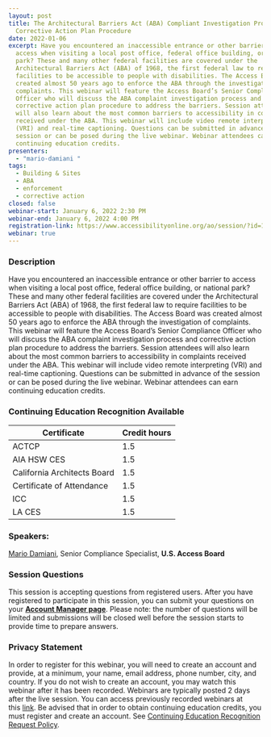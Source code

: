 ```yaml
---
layout: post
title: The Architectural Barriers Act (ABA) Compliant Investigation Process and
  Corrective Action Plan Procedure
date: 2022-01-06
excerpt: Have you encountered an inaccessible entrance or other barrier to
  access when visiting a local post office, federal office building, or national
  park? These and many other federal facilities are covered under the
  Architectural Barriers Act (ABA) of 1968, the first federal law to require
  facilities to be accessible to people with disabilities. The Access Board was
  created almost 50 years ago to enforce the ABA through the investigation of
  complaints. This webinar will feature the Access Board’s Senior Compliance
  Officer who will discuss the ABA complaint investigation process and
  corrective action plan procedure to address the barriers. Session attendees
  will also learn about the most common barriers to accessibility in complaints
  received under the ABA. This webinar will include video remote interpreting
  (VRI) and real-time captioning. Questions can be submitted in advance of the
  session or can be posed during the live webinar. Webinar attendees can earn
  continuing education credits.
presenters:
  - "mario-damiani "
tags:
  - Building & Sites
  - ABA
  - enforcement
  - corrective action
closed: false
webinar-start: January 6, 2022 2:30 PM
webinar-end: January 6, 2022 4:00 PM
registration-link: https://www.accessibilityonline.org/ao/session/?id=110981
webinar: true
---
```

### Description

Have you encountered an inaccessible entrance or other barrier to access when visiting a local post office, federal office building, or national park? These and many other federal facilities are covered under the Architectural Barriers Act (ABA) of 1968, the first federal law to require facilities to be accessible to people with disabilities. The Access Board was created almost 50 years ago to enforce the ABA through the investigation of complaints. This webinar will feature the Access Board’s Senior Compliance Officer who will discuss the ABA complaint investigation process and corrective action plan procedure to address the barriers. Session attendees will also learn about the most common barriers to accessibility in complaints received under the ABA. This webinar will include video remote interpreting (VRI) and real-time captioning. Questions can be submitted in advance of the session or can be posed during the live webinar. Webinar attendees can earn continuing education credits.

### Continuing Education Recognition Available

| **Certificate**             | **Credit hours** |
| --------------------------- | ---------------- |
| ACTCP                       | 1.5              |
| AIA HSW CES                 | 1.5              |
| California Architects Board | 1.5              |
| Certificate of Attendance   | 1.5              |
| ICC                         | 1.5              |
| LA CES                      | 1.5              |

### Speakers:

[Mario Damiani](https://www.accessibilityonline.org/ao/speakers/10674/?ret=speakers), Senior Compliance Specialist, **U.S. Access Board**

### Session Questions

This session is accepting questions from registered users. After you have registered to participate in this session, you can submit your questions on your **[Account Manager page](https://www.accessibilityonline.org/ao/accountManager)**. Please note: the number of questions will be limited and submissions will be closed well before the session starts to provide time to prepare answers.

### Privacy Statement

In order to register for this webinar, you will need to create an account and provide, at a minimum, your name, email address, phone number, city, and country. If you do not wish to create an account, you may watch this webinar after it has been recorded. Webinars are typically posted 2 days after the live session. You can access previously recorded webinars at this [link](https://www.accessibilityonline.org/ao/archives/). Be advised that in order to obtain continuing education credits, you must register and create an account. See [Continuing Education Recognition Request Policy](https://www.accessibilityonline.org/continuing-education/CEUDetails.aspx).